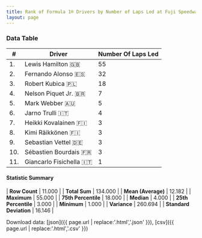 ```yaml
---
title: Rank of Formula 1® Drivers by Number of Laps Led at Fuji Speedway
layout: page
---
```


<canvas id="chart" width="400" height="180"></canvas>
<script>
var data = {
    "datasets": [
        {
            "backgroundColor": [
                "#f3a935",
                "#f3a935",
                "#f3a935",
                "#f3a935",
                "#f3a935",
                "#f3a935",
                "#f3a935",
                "#f3a935",
                "#f3a935",
                "#f3a935",
                "#f3a935"
            ],
            "borderColor": [
                "#f68639",
                "#f68639",
                "#f68639",
                "#f68639",
                "#f68639",
                "#f68639",
                "#f68639",
                "#f68639",
                "#f68639",
                "#f68639",
                "#f68639"
            ],
            "borderWidth": 1,
            "data": [
                55.0,
                32.0,
                18.0,
                7.0,
                5.0,
                4.0,
                3.0,
                3.0,
                3.0,
                3.0,
                1.0
            ],
            "label": "Number Of Laps Led"
        }
    ],
    "labels": [
        "Lewis Hamilton",
        "Fernando Alonso",
        "Robert Kubica",
        "Nelson Piquet Jr.",
        "Mark Webber",
        "Jarno Trulli",
        "Heikki Kovalainen",
        "Kimi Räikkönen",
        "Sebastian Vettel",
        "Sébastien Bourdais",
        "Giancarlo Fisichella"
    ]
};
var options = {
  legend: {
    display: false
  },
  scales: {
    xAxes: [{
      ticks: {
        beginAtZero: true,
        maxRotation: 180,
        display: window.innerWidth > 800
      }
    }],
    yAxes: [{
      ticks: {
        beginAtZero: true
      }
    }]
  },
  onResize: function(chart, size) {
    chart.options.scales.xAxes[0].ticks.display = size.width > 800;
  }
};
var chart = new Chart("chart", {
    data: data,
    type: 'bar',
    options: options
});
</script>



### Data Table

| # | Driver | Number Of Laps Led |
|--|--|--|
| 1. | Lewis Hamilton 🇬🇧 | 55 |
| 2. | Fernando Alonso 🇪🇸 | 32 |
| 3. | Robert Kubica 🇵🇱 | 18 |
| 4. | Nelson Piquet Jr. 🇧🇷 | 7 |
| 5. | Mark Webber 🇦🇺 | 5 |
| 6. | Jarno Trulli 🇮🇹 | 4 |
| 7. | Heikki Kovalainen 🇫🇮 | 3 |
| 8. | Kimi Räikkönen 🇫🇮 | 3 |
| 9. | Sebastian Vettel 🇩🇪 | 3 |
| 10. | Sébastien Bourdais 🇫🇷 | 3 |
| 11. | Giancarlo Fisichella 🇮🇹 | 1 |

#### Statistic Summary

| **Row Count** | 11.000 |
| **Total Sum** | 134.000 |
| **Mean (Average)** | 12.182 |
| **Maximum** | 55.000 |
| **75th Percentile** | 18.000 |
| **Median** | 4.000 |
| **25th Percentile** | 3.000 |
| **Minimum** | 1.000 |
| **Variance** | 260.694 |
| **Standard Deviation** | 16.146 |

Download data: [json]({{ page.url | replace:'.html','.json' }}), [csv]({{ page.url | replace:'.html','.csv' }})
